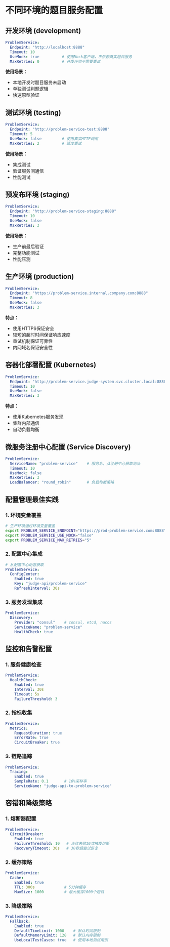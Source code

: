 # 不同环境的题目服务配置

## 开发环境 (development)
```yaml
ProblemService:
  Endpoint: "http://localhost:8888"
  Timeout: 10
  UseMock: true          # 使用Mock客户端，不依赖真实题目服务
  MaxRetries: 0          # 开发环境不需要重试
```

**使用场景：**
- 本地开发时题目服务未启动
- 单独测试判题逻辑
- 快速原型验证

## 测试环境 (testing)  
```yaml
ProblemService:
  Endpoint: "http://problem-service-test:8888"
  Timeout: 5
  UseMock: false         # 使用真实HTTP调用
  MaxRetries: 2          # 适度重试
```

**使用场景：**
- 集成测试
- 验证服务间通信
- 性能测试

## 预发布环境 (staging)
```yaml
ProblemService:
  Endpoint: "http://problem-service-staging:8888"
  Timeout: 10
  UseMock: false
  MaxRetries: 3
```

**使用场景：**
- 生产前最后验证
- 完整功能测试
- 性能压测

## 生产环境 (production)
```yaml
ProblemService:
  Endpoint: "https://problem-service.internal.company.com:8888"
  Timeout: 8
  UseMock: false
  MaxRetries: 3
```

**特点：**
- 使用HTTPS保证安全
- 较短的超时时间保证响应速度
- 重试机制保证可靠性
- 内网域名保证安全性

## 容器化部署配置 (Kubernetes)
```yaml
ProblemService:
  Endpoint: "http://problem-service.judge-system.svc.cluster.local:8888"
  Timeout: 10
  UseMock: false
  MaxRetries: 3
```

**特点：**
- 使用Kubernetes服务发现
- 集群内部通信
- 自动负载均衡

## 微服务注册中心配置 (Service Discovery)
```yaml
ProblemService:
  ServiceName: "problem-service"    # 服务名，从注册中心获取地址
  Timeout: 10
  UseMock: false
  MaxRetries: 3
  LoadBalancer: "round_robin"       # 负载均衡策略
```

## 配置管理最佳实践

### 1. 环境变量覆盖
```bash
# 生产环境通过环境变量覆盖
export PROBLEM_SERVICE_ENDPOINT="https://prod-problem-service.com:8888"
export PROBLEM_SERVICE_USE_MOCK="false"
export PROBLEM_SERVICE_MAX_RETRIES="5"
```

### 2. 配置中心集成
```yaml
# 从配置中心动态获取
ProblemService:
  ConfigCenter:
    Enabled: true
    Key: "judge-api/problem-service"
    RefreshInterval: 30s
```

### 3. 服务发现集成
```yaml
ProblemService:
  Discovery:
    Provider: "consul"    # consul, etcd, nacos
    ServiceName: "problem-service"
    HealthCheck: true
```

## 监控和告警配置

### 1. 服务健康检查
```yaml
ProblemService:
  HealthCheck:
    Enabled: true
    Interval: 30s
    Timeout: 5s
    FailureThreshold: 3
```

### 2. 指标收集
```yaml
ProblemService:
  Metrics:
    RequestDuration: true
    ErrorRate: true
    CircuitBreaker: true
```

### 3. 链路追踪
```yaml
ProblemService:
  Tracing:
    Enabled: true
    SampleRate: 0.1       # 10%采样率
    ServiceName: "judge-api-to-problem-service"
```

## 容错和降级策略

### 1. 熔断器配置
```yaml
ProblemService:
  CircuitBreaker:
    Enabled: true
    FailureThreshold: 10   # 连续失败10次触发熔断
    RecoveryTimeout: 30s   # 30秒后尝试恢复
```

### 2. 缓存策略
```yaml
ProblemService:
  Cache:
    Enabled: true
    TTL: 300s             # 5分钟缓存
    MaxSize: 1000         # 最大缓存1000个题目
```

### 3. 降级策略
```yaml
ProblemService:
  Fallback:
    Enabled: true
    DefaultTimeLimit: 1000    # 默认时间限制
    DefaultMemoryLimit: 128   # 默认内存限制
    UseLocalTestCases: true   # 使用本地测试用例
```

